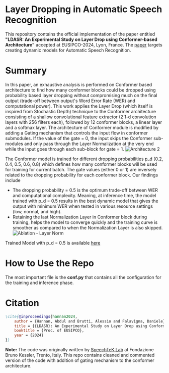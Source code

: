 # Layer Dropping in Automatic Speech Recognition
This repository contains the official implementation of the paper entitled **"LDASR: An Experimental Study on Layer Drop using Conformer-based Architecture"** accepted at EUSIPCO-2024, Lyon, France. The [paper](https://eurasip.org/Proceedings/Eusipco/Eusipco2024/pdfs/0000151.pdf) targets creating dynamic models for Automatic Speech Recognition.

# Summary 
In this paper, an exhaustive analysis is performed on Conformer based architecture to find how many conformer blocks could be dropped using probability based layer dropping without compromising much on the final output (trade-off between output's Word Error Rate (WER) and computational power). This work applies the Layer Drop (which itself is inspired from Stochastic Depth) technique to the Conformer architecture consisting of a shallow convolutional feature extractor (2 1-d convolution layers with 256 filters each), followed by 12 conformer blocks, a linear layer and a softmax layer. The architecture of Conformer module is modified by adding a Gating mechanism that controls the input flow in conformer submodules. If the value of the gate = 0, the input skips the Conformer sub-modules and only pass through the Layer Normalization at the very end while the input goes through each sub-block for gate = 1.
![Architecture 2](https://github.com/user-attachments/assets/30077656-6cfd-4d97-8f9d-c470076d6765)

The Conformer model is trained for different dropping probabilities p_d (0.2, 0.4, 0.5, 0.6, 0.8) which defines how many conformer blocks will be used for training for current batch. The gate values (either 0 or 1) are inversely related to the dropping probability for each conformer block. Our findings include 
- The dropping probability = 0.5 is the optimum trade-off between WER and computational complexity. Meaning, at inference time, the model trained with p_d = 0.5 results in the best dynamic model that gives the output with minimum WER when tested in various resource settings (low, normal, and high). 
- Retaining the last Normalization Layer in Conformer block during training, helps the model to converge quickly and the training curve is smoother as compared to when the Normalization Layer is also skipped. ![Ablation - Layer Norm](https://github.com/user-attachments/assets/dc2862a5-0a68-4790-8dee-e2e448015608)

Trained Model with p_d = 0.5 is available [here](https://drive.google.com/drive/folders/1-2awgUupRqTJnPxXmScfqSlWLK-6qN8d?usp=sharing ) 

# How to Use the Repo
The most important file is the **conf.py** that contains all the configuration for the training and inference phase.

# Citation
```bibtex
\cite{@inproceedings{hannan2024,
    author = {Hannan, Abdul and Brutti, Alessio and Falavigna, Daniele},
    title = {{LDASR}: An Experimental Study on Layer Drop using Conformer-based Architecture},
    booktitle = {Proc. of EUSIPCO},
    year = {2024}
}}
```

**Note:** The code was originally written by [SpeechTeK Lab](https://github.com/SpeechTechLab) at Fondazione Bruno Kessler, Trento, Italy. This repo contains cleaned and commented version of the code with addition of gating mechanism to the conformer architecture.
